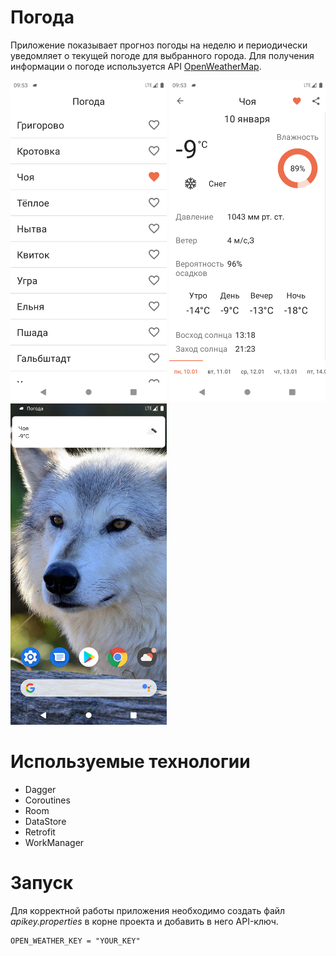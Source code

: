 # Погода
Приложение показывает прогноз погоды на неделю и периодически уведомляет о текущей погоде для выбранного города. Для получения информации о погоде используется API [OpenWeatherMap](https://openweathermap.org/api).

<img src="https://github.com/umnvd/Weather/blob/master/screenshots/home.png" width="250"> <img src="https://github.com/umnvd/Weather/blob/master/screenshots/forecast.png" width="250"> <img src="https://github.com/umnvd/Weather/blob/master/screenshots/notification.png" width="250">

# Используемые технологии
- Dagger
- Coroutines
- Room
- DataStore
- Retrofit
- WorkManager

# Запуск
Для корректной работы приложения необходимо создать файл _apikey.properties_ в корне проекта и добавить в него API-ключ.
  ```text
  OPEN_WEATHER_KEY = "YOUR_KEY"
  ```

